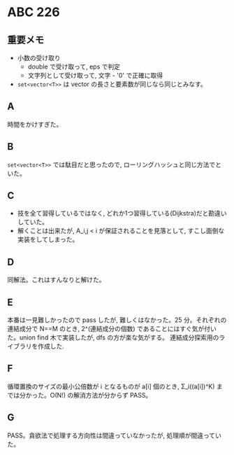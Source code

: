 # ABC 226

## 重要メモ

- 小数の受け取り
  - double で受け取って, eps で判定
  - 文字列として受け取って, 文字 - '0' で正確に取得
- `set<vector<T>>` は vector の長さと要素数が同じなら同じとみなす。

## A

時間をかけすぎた。

## B

`set<vector<T>>` では駄目だと思ったので, ローリングハッシュと同じ方法でといた。

## C

- 技を全て習得しているではなく, どれか1つ習得している(Dijkstra)だと勘違いしていた。
- 解くことは出来たが, A_i,j < i が保証されることを見落として, すこし面倒な実装をしてしまった。

## D

同解法。これはすんなりと解けた。

## E

本番は一見難しかったので pass したが, 難しくはなかった。25 分。それぞれの連結成分で N==M のとき, 2^(連結成分の個数) であることにはすぐ気が付いた。union find 木で実装したが, dfs の方が楽な気がする。
連結成分探索用のライブラリを作成した.

## F

循環置換のサイズの最小公倍数が i となるものが a[i] 個のとき, Σ_i((a[i])^K) までは分かった。O(N!) の解消方法が分からず PASS。

## G

PASS。貪欲法で処理する方向性は間違っていなかったが, 処理順が間違っていた。
